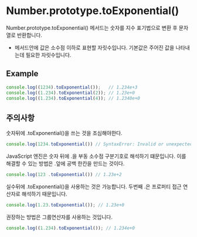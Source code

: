 # Number.prototype.toExponential()

Number.prototype.toExponential() 메서드는 숫자를 지수 표기법으로 변환 후 문자열로 반환합니다.
- 메서드안에 값은 소수점 이하로 표현할 자릿수입니다. 기본값은 주어진 값을 나타내는데 필요한 자릿수입니다.

## Example
```javascript
console.log((1234).toExponential());   // 1.234e+3
console.log((1.234).toExponential(2)); // 1.23e+0
console.log((1.234).toExponential(4)); // 1.2340e+0
```

## 주의사항

숫자뒤에 .toExponential()을 쓰는 것을 조심해야한다. <br />
```javascript
console.log(1234.toExponential()) // SyntaxError: Invalid or unexpected token
```

JavaScript 엔진은 숫자 뒤에 .을 부동 소수점 구분기호로 해석하기 떄문입니다. 이를 해결할 수 있는 방법은 .앞에 공백 한칸을 만드는 것이다. <br />
```javascript
console.log(123 .toExponential()) // 1.23e+2 
```

실수뒤에 .toExponential()을 사용하는 것은 가능합니다. 두번째 .은 프로퍼티 접근 연산자로 해석하기 때문입니다.
```javascript
console.log(1.23.toExponential()); // 1.23e+0
```

권장하는 방법은 그룹연산자를 사용하는 것입니다.
```javascript
console.log((1.234).toExponential()); // 1.234e+0
```
